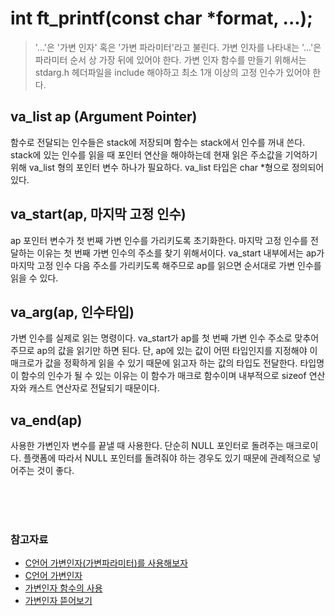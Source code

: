 # int	ft_printf(const char *format, ...);

>'...'은 '가변 인자' 혹은 '가변 파라미터'라고 불린다.
가변 인자를 나타내는 '...'은 파라미터 순서 상 가장 뒤에 있어야 한다.
가변 인자 함수를 만들기 위해서는 stdarg.h 헤더파일을 include 해야하고 최소 1개 이상의 고정 인수가 있어야 한다.

## va_list ap (Argument Pointer)

함수로 전달되는 인수들은 stack에 저장되며 함수는 stack에서 인수를 꺼내 쓴다.
stack에 있는 인수를 읽을 때 포인터 연산을 해야하는데 현재 읽은 주소값을 기억하기 위해 va_list 형의 포인터 변수 하나가 필요하다.
va_list 타입은 char *형으로 정의되어 있다.

## va_start(ap, 마지막 고정 인수)

ap 포인터 변수가 첫 번째 가변 인수를 가리키도록 초기화한다.
마지막 고정 인수를 전달하는 이유는 첫 번째 가변 인수의 주소를 찾기 위해서이다.
va_start 내부에서는 ap가 마지막 고정 인수 다음 주소를 가리키도록 해주므로 ap를 읽으면 순서대로 가변 인수를 읽을 수 있다.

## va_arg(ap, 인수타입)

가변 인수를 실제로 읽는 명령이다.
va_start가 ap를 첫 번째 가변 인수 주소로 맞추어 주므로 ap의 값을 읽기만 하면 된다.
단, ap에 있는 값이 어떤 타입인지를 지정해야 이 매크로가 값을 정확하게 읽을 수 있기 때문에 읽고자 하는 값의 타입도 전달한다.
타입명이 함수의 인수가 될 수 있는 이유는 이 함수가 매크로 함수이며 내부적으로 sizeof 연산자와 캐스트 연산자로 전달되기 때문이다.

## va_end(ap)

사용한 가변인자 변수를 끝낼 때 사용한다. 단순히 NULL 포인터로 돌려주는 매크로이다.
플랫폼에 따라서 NULL 포인터를 돌려줘야 하는 경우도 있기 때문에 관례적으로 넣어주는 것이 좋다.

<br>
<br>
<br>

### 참고자료

* [C언어 가변인자(가변파라미터)를 사용해보자](https://norux.me/19)
* [C언어 가변인자](https://aossuper8.tistory.com/17)
* [가변인자 함수의 사용](https://jhnyang.tistory.com/293)
* [가변인자 뜯어보기](https://80000coding.oopy.io/b1bc0184-9612-49f2-813b-ffeaf830f4fe)
